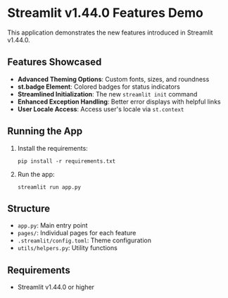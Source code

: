 # Streamlit v1.44.0 Features Demo

This application demonstrates the new features introduced in Streamlit v1.44.0.

## Features Showcased

- **Advanced Theming Options**: Custom fonts, sizes, and roundness
- **st.badge Element**: Colored badges for status indicators
- **Streamlined Initialization**: The new `streamlit init` command
- **Enhanced Exception Handling**: Better error displays with helpful links
- **User Locale Access**: Access user's locale via `st.context`

## Running the App

1. Install the requirements:
   ```
   pip install -r requirements.txt
   ```

2. Run the app:
   ```
   streamlit run app.py
   ```

## Structure

- `app.py`: Main entry point
- `pages/`: Individual pages for each feature
- `.streamlit/config.toml`: Theme configuration
- `utils/helpers.py`: Utility functions

## Requirements

- Streamlit v1.44.0 or higher
